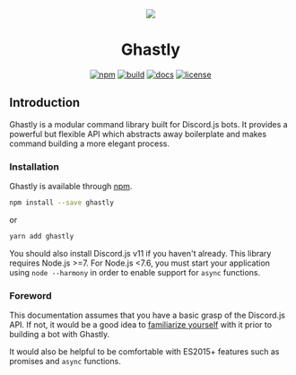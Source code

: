 <div align="center">
  <a href="https://ghastly.js.org" target="_blank"><img src="https://ghastly.js.org/assets/logo.png"></a>
  <h1>Ghastly</h1>
  <a href="https://www.npmjs.com/package/ghastly"><img src="https://img.shields.io/npm/v/ghastly.svg" alt="npm"></a>
  <a href="https://travis-ci.org/hkwu/ghastly"><img src="https://img.shields.io/travis/hkwu/ghastly.svg" alt="build"></a>
  <a href="https://doc.esdoc.org/github.com/hkwu/ghastly"><img src="https://doc.esdoc.org/github.com/hkwu/ghastly/badge.svg" alt="docs"></a>
  <a href="https://opensource.org/licenses/MIT"><img src="https://img.shields.io/npm/l/ghastly.svg" alt="license"></a>
</div>

## Introduction
Ghastly is a modular command library built for Discord.js bots. It provides a powerful but flexible API which abstracts away boilerplate and makes command building a more elegant process.

### Installation
Ghastly is available through [npm](https://www.npmjs.com/package/ghastly).

```bash
npm install --save ghastly
```

or

```bash
yarn add ghastly
```

You should also install Discord.js v11 if you haven't already. This library requires Node.js >=7. For Node.js <7.6, you must start your application using `node --harmony` in order to enable support for `async` functions.

### Foreword
This documentation assumes that you have a basic grasp of the Discord.js API. If not, it would be a good idea to [familiarize yourself](https://discord.js.org/#/) with it prior to building a bot with Ghastly.

It would also be helpful to be comfortable with ES2015+ features such as promises and `async` functions.
